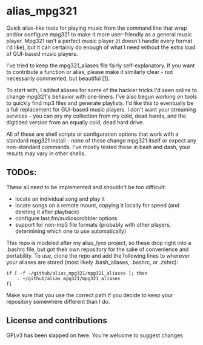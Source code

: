 # alias_mpg321
Quick alias-like tools for playing music from the command line that wrap and/or configure mpg321 to make it more user-friendly as a general music player. Mpg321 isn't a perfect music player (it doesn't handle every format I'd like), but it can certainly do enough of what I need without the extra load of GUI-based music players.

I've tried to keep the mpg321_aliases file fairly self-explanatory. If you want to contribute a function or alias, please make it similarly clear - not necessarily commented, but beautiful [[1](https://en.wikipedia.org/wiki/Are_You_Experienced%3F_(song))].

To start with, I added aliases for some of the hackier tricks I'd seen online to change mpg321's behavior with one-liners. I've also begun working on tools to quickly find mp3 files and generate playlists. I'd like this to eventually be a full replacement for GUI-based music players. I don't want your streaming services - you can pry my collection from my cold, dead hands, and the digitized version from an equally cold, dead hard drive.

All of these are shell scripts or configuration options that work with a standard mpg321 install - none of these change mpg321 itself or expect any non-standard commands. I've mostly tested these in bash and dash, your results may vary in other shells.

## TODOs:
These all need to be implemented and shouldn't be too difficult:
- locate an individual song and play it
- locate songs on a remote mount, copying it locally for speed (and deleting it after playback)
- configure last.fm/audioscrobbler options
- support for non-mp3 file formats (probably with other players, determining which one to use automatically)

This repo is modeled after my alias_lynx project, so these drop right into a .bashrc file, but got their own repository for the sake of convenience and portability. To use, clone the repo and add the following lines to wherever your aliases are stored (most likely .bash_aliases, .bashrc, or .zshrc):

```
if [ -f ~/github/alias_mpg321/mpg321_aliases ]; then
    . ~/github/alias_mpg321/mpg321_aliases
fi
```

Make sure that you use the correct path if you decide to keep your repository somewhere different than I do.

## License and contributions
GPLv3 has been slapped on here. You're welcome to suggest changes 
